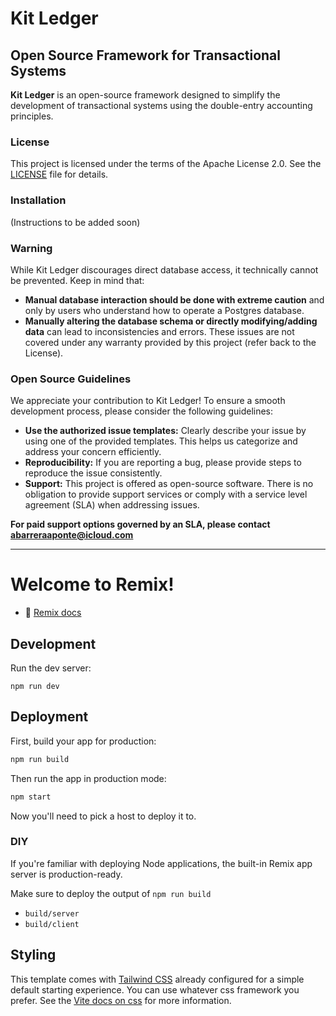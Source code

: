# Kit Ledger
## Open Source Framework for Transactional Systems

**Kit Ledger** is an open-source framework designed to simplify the development of transactional systems using the double-entry accounting principles. 

### License

This project is licensed under the terms of the Apache License 2.0. See the [LICENSE](LICENSE) file for details.

### Installation

(Instructions to be added soon)

### Warning

While Kit Ledger discourages direct database access, it technically cannot be prevented. Keep in mind that:

* **Manual database interaction should be done with extreme caution** and only by users who understand how to operate a Postgres database.
* **Manually altering the database schema or directly modifying/adding data** can lead to inconsistencies and errors. These issues are not covered under any warranty provided by this project (refer back to the License).

### Open Source Guidelines

We appreciate your contribution to Kit Ledger! To ensure a smooth development process, please consider the following guidelines:

* **Use the authorized issue templates:**  Clearly describe your issue by using one of the provided templates. This helps us categorize and address your concern efficiently.
* **Reproducibility:** If you are reporting a bug, please provide steps to reproduce the issue consistently. 
* **Support:**  This project is offered as open-source software. There is no obligation to provide support services or comply with a service level agreement (SLA) when addressing issues.

**For paid support options governed by an SLA, please contact abarreraaponte@icloud.com**


-----


# Welcome to Remix!

- 📖 [Remix docs](https://remix.run/docs)

## Development

Run the dev server:

```shellscript
npm run dev
```

## Deployment

First, build your app for production:

```sh
npm run build
```

Then run the app in production mode:

```sh
npm start
```

Now you'll need to pick a host to deploy it to.

### DIY

If you're familiar with deploying Node applications, the built-in Remix app server is production-ready.

Make sure to deploy the output of `npm run build`

- `build/server`
- `build/client`

## Styling

This template comes with [Tailwind CSS](https://tailwindcss.com/) already configured for a simple default starting experience. You can use whatever css framework you prefer. See the [Vite docs on css](https://vitejs.dev/guide/features.html#css) for more information.